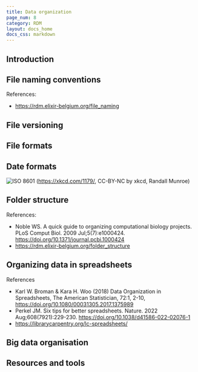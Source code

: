 ```yaml
---
title: Data organization
page_num: 8
category: RDM
layout: docs_home
docs_css: markdown
---
```

## Introduction

## File naming conventions

References:
- https://rdm.elixir-belgium.org/file_naming

## File versioning

## File formats

## Date formats

![ISO 8601](https://imgs.xkcd.com/comics/iso_8601_2x.png)
(https://xkcd.com/1179/, CC-BY-NC by xkcd, Randall Munroe)

## Folder structure

References:
- Noble WS. A quick guide to organizing computational biology
  projects. PLoS Comput Biol. 2009 Jul;5(7):e1000424. 
  https://doi.org/10.1371/journal.pcbi.1000424
- https://rdm.elixir-belgium.org/folder_structure

## Organizing data in spreadsheets

References
- Karl W. Broman & Kara H. Woo (2018) Data Organization in
  Spreadsheets, The American Statistician, 72:1, 2-10,
  https://doi.org/10.1080/00031305.2017.1375989
- Perkel JM. Six tips for better spreadsheets. Nature. 2022
  Aug;608(7921):229-230. https://doi.org/10.1038/d41586-022-02076-1
- https://librarycarpentry.org/lc-spreadsheets/

## Big data organisation

## Resources and tools
